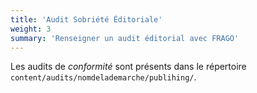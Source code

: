```yaml
---
title: 'Audit Sobriété Éditoriale'
weight: 3
summary: 'Renseigner un audit éditorial avec FRAGO'
---
```


Les audits de *conformité* sont présents dans le répertoire `content/audits/nomdelademarche/publihing/`.

